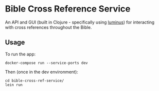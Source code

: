 # Bible Cross Reference Service

An API and GUI (built in Clojure - specifically using [luminus](https://luminusweb.com/)) for interacting with cross references throughout the Bible.

## Usage

To run the app:

```
docker-compose run --service-ports dev
```

Then (once in the dev environment):

```
cd bible-cross-ref-service/
lein run
```
